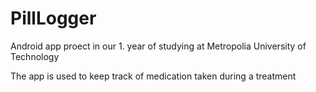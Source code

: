 # PillLogger

Android app proect in our 1. year of studying at Metropolia University of Technology

The app is used to keep track of medication taken during a treatment
